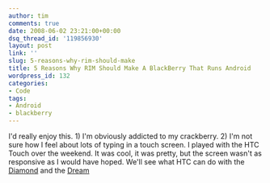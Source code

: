 ```yaml
---
author: tim
comments: true
date: 2008-06-02 23:21:00+00:00
dsq_thread_id: '119856930'
layout: post
link: ''
slug: 5-reasons-why-rim-should-make
title: 5 Reasons Why RIM Should Make A BlackBerry That Runs Android
wordpress_id: 132
categories:
- Code
tags:
- Android
- blackberry
---
```


I'd really enjoy this. 1) I'm obviously addicted to my crackberry. 2) I'm not
sure how I feel about lots of typing in a touch screen. I played with the HTC
Touch over the weekend. It was cool, it was pretty, but the screen wasn't as
responsive as I would have hoped. We'll see what HTC can do with the
[Diamond](http://www.htc.com/www/product.aspx?id=46278) and the
[Dream](http://androidcommunity.com/first-live-images-of-fullscreen-android-demo-20080528/)